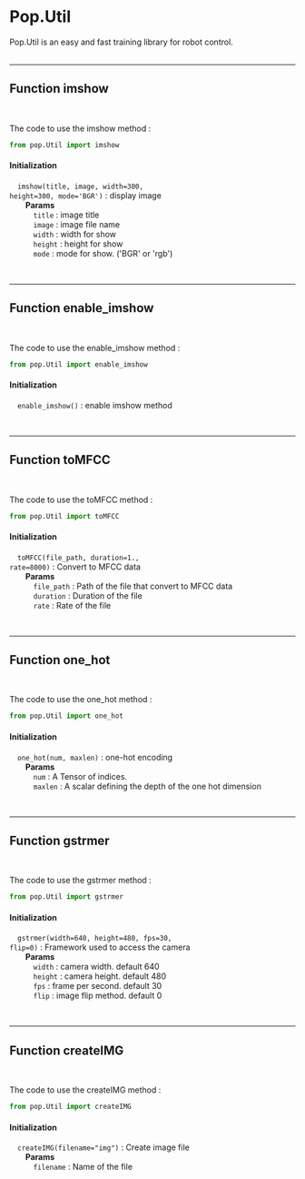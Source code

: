 <h1> Pop.Util </h1>
Pop.Util is an easy and fast training library for robot control.
<br><br>

<!-- # Class & Method Description-->
<hr/>

## <span class="title">Function</span> <span class="title_accent">**imshow**</span>   
<br>

The code to use the imshow method :

``` python
from pop.Util import imshow
```

<h4><b>Initialization</b></h4> 

&emsp;<code class="code_accent">imshow(title, image, width=300, height=300, mode='BGR')</code> : display image<br>
&emsp;&emsp;**Params**    
&emsp;&emsp;&emsp;`title` : image title<br>
&emsp;&emsp;&emsp;`image` : image file name<br>
&emsp;&emsp;&emsp;`width` : width for show<br>
&emsp;&emsp;&emsp;`height` : height for show<br>
&emsp;&emsp;&emsp;`mode` : mode for show. ('BGR' or 'rgb')<br>

<br>

---

## <span class="title">Function</span> <span class="title_accent">**enable_imshow**</span>   
<br>

The code to use the enable_imshow method :

``` python
from pop.Util import enable_imshow
```

<h4><b>Initialization</b></h4> 

&emsp;<code class="code_accent">enable_imshow()</code> : enable imshow method<br>

<br>

---

## <span class="title">Function</span> <span class="title_accent">**toMFCC**</span>   
<br>

The code to use the toMFCC method :

``` python
from pop.Util import toMFCC
```

<h4><b>Initialization</b></h4> 

&emsp;<code class="code_accent">toMFCC(file_path, duration=1., rate=8000)</code> : Convert to MFCC data<br>
&emsp;&emsp;**Params**    
&emsp;&emsp;&emsp;`file_path` : Path of the file that convert to MFCC data<br>
&emsp;&emsp;&emsp;`duration` : Duration of the file<br>
&emsp;&emsp;&emsp;`rate` : Rate of the file<br>

<br>

---

## <span class="title">Function</span> <span class="title_accent">**one_hot**</span>   
<br>

The code to use the one_hot method :

``` python
from pop.Util import one_hot
```

<h4><b>Initialization</b></h4> 

&emsp;<code class="code_accent">one_hot(num, maxlen)</code> : one-hot encoding<br>
&emsp;&emsp;**Params**    
&emsp;&emsp;&emsp;`num` : A Tensor of indices.<br>
&emsp;&emsp;&emsp;`maxlen` : A scalar defining the depth of the one hot dimension<br>

<br>

---

## <span class="title">Function</span> <span class="title_accent">**gstrmer**</span>   
<br>

The code to use the gstrmer method :

``` python
from pop.Util import gstrmer
```

<h4><b>Initialization</b></h4> 

&emsp;<code class="code_accent">gstrmer(width=640, height=480, fps=30, flip=0)</code> : Framework used to access the camera<br>
&emsp;&emsp;**Params**    
&emsp;&emsp;&emsp;`width` : camera width. default 640<br>
&emsp;&emsp;&emsp;`height` : camera height. default 480<br>
&emsp;&emsp;&emsp;`fps` : frame per second. default 30<br>
&emsp;&emsp;&emsp;`flip` : image flip method. default 0<br>

<br>

---

## <span class="title">Function</span> <span class="title_accent">**createIMG**</span>   
<br>

The code to use the createIMG method :

``` python
from pop.Util import createIMG
```

<h4><b>Initialization</b></h4> 

&emsp;<code class="code_accent">createIMG(filename="img")</code> : Create image file<br>
&emsp;&emsp;**Params**    
&emsp;&emsp;&emsp;`filename` : Name of the file<br>
